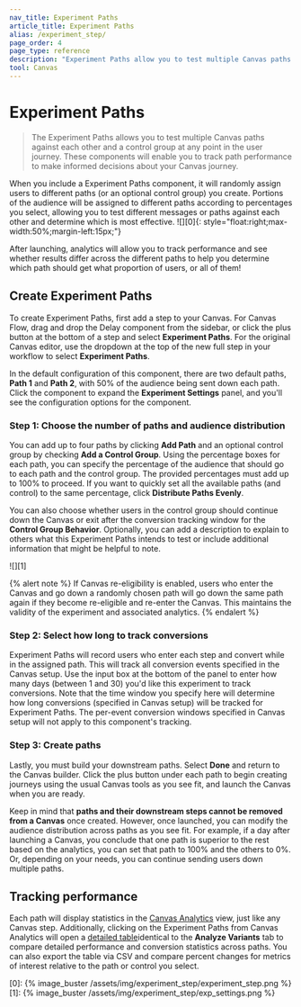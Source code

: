 ```yaml
---
nav_title: Experiment Paths 
article_title: Experiment Paths 
alias: /experiment_step/
page_order: 4
page_type: reference
description: "Experiment Paths allow you to test multiple Canvas paths against each other and a control group at any point in the user journey."
tool: Canvas
---
```


# Experiment Paths 

> The Experiment Paths allows you to test multiple Canvas paths against each other and a control group at any point in the user journey. These components will enable you to track path performance to make informed decisions about your Canvas journey.

When you include a Experiment Paths component, it will randomly assign users to different paths (or an optional control group) you create. Portions of the audience will be assigned to different paths according to percentages you select, allowing you to test different messages or paths against each other and determine which is most effective. ![][0]{: style="float:right;max-width:50%;margin-left:15px;"}

After launching, analytics will allow you to track performance and see whether results differ across the different paths to help you determine which path should get what proportion of users, or all of them!

## Create Experiment Paths

To create Experiment Paths, first add a step to your Canvas. For Canvas Flow, drag and drop the Delay component from the sidebar, or click the <i class="fas fa-plus-circle"></i> plus button at the bottom of a step and select **Experiment Paths**. For the original Canvas editor, use the dropdown at the top of the new full step in your workflow to select **Experiment Paths**.

In the default configuration of this component, there are two default paths, **Path 1** and **Path 2**, with 50% of the audience being sent down each path. Click the component to expand the **Experiment Settings** panel, and you'll see the configuration options for the component. 

### Step 1: Choose the number of paths and audience distribution

You can add up to four paths by clicking **Add Path** and an optional control group by checking **Add a Control Group**. Using the percentage boxes for each path, you can specify the percentage of the audience that should go to each path and the control group. The provided percentages must add up to 100% to proceed. If you want to quickly set all the available paths (and control) to the same percentage, click **Distribute Paths Evenly**.

You can also choose whether users in the control group should continue down the Canvas or exit after the conversion tracking window for the **Control Group Behavior**. Optionally, you can add a description to explain to others what this Experiment Paths intends to test or include additional information that might be helpful to note.

![][1]

{% alert note %}
If Canvas re-eligibility is enabled, users who enter the Canvas and go down a randomly chosen path will go down the same path again if they become re-eligible and re-enter the Canvas. This maintains the validity of the experiment and associated analytics.
{% endalert %}

### Step 2: Select how long to track conversions

Experiment Paths will record users who enter each step and convert while in the assigned path. This will track all conversion events specified in the Canvas setup. Use the input box at the bottom of the panel to enter how many days (between 1 and 30) you'd like this experiment to track conversions. Note that the time window you specify here will determine how long conversions (specified in Canvas setup) will be tracked for Experiment Paths. The per-event conversion windows specified in Canvas setup will not apply to this component's tracking. 

### Step 3: Create paths

Lastly, you must build your downstream paths. Select **Done** and return to the Canvas builder. Click the <i class="fas fa-plus-circle"></i> plus button under each path to begin creating journeys using the usual Canvas tools as you see fit, and launch the Canvas when you are ready. 

Keep in mind that **paths and their downstream steps cannot be removed from a Canvas** once created. However, once launched, you can modify the audience distribution across paths as you see fit. For example, if a day after launching a Canvas, you conclude that one path is superior to the rest based on the analytics, you can set that path to 100% and the others to 0%. Or, depending on your needs, you can continue sending users down multiple paths.

## Tracking performance

Each path will display statistics in the [Canvas Analytics]({{site.baseurl}}/user_guide/engagement_tools/canvas/get_started/measuring_and_testing_with_canvas_analytics/) view, just like any Canvas step. Additionally, clicking on the Experiment Paths from Canvas Analytics will open a [detailed table]({{site.baseurl}}/user_guide/engagement_tools/canvas/get_started/measuring_and_testing_with_canvas_analytics/#performance-breakdown-by-variant)identical to the **Analyze Variants** tab to compare detailed performance and conversion statistics across paths. You can also export the table via CSV and compare percent changes for metrics of interest relative to the path or control you select.

[0]: {% image_buster /assets/img/experiment_step/experiment_step.png %}
[1]: {% image_buster /assets/img/experiment_step/exp_settings.png %}